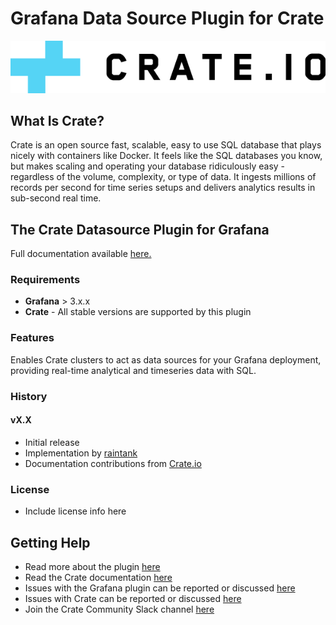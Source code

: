 # Grafana Data Source Plugin for Crate


[![Crate.io logo](crate-logo.png)](https://crate.io)

## What Is Crate?
Crate is an open source fast, scalable, easy to use SQL database that plays nicely with containers like Docker. It feels like the SQL databases you know, but makes scaling and operating your database ridiculously easy - regardless of the volume, complexity, or type of data. It ingests millions of records per second for time series setups and delivers analytics results in sub-second real time.

## The Crate Datasource Plugin for Grafana
Full documentation available [here.](http://docs.grafana.org/datasources/crate)

### Requirements
- **Grafana** > 3.x.x
- **Crate** - All stable versions are supported by this plugin 

### Features
Enables Crate clusters to act as data sources for your Grafana deployment, providing real-time analytical and timeseries data with SQL.

### History
#### vX.X
- Initial release
- Implementation by [raintank](http://raintank.io)
- Documentation contributions from [Crate.io](https://crate.io)

### License
- Include license info here

## Getting Help

- Read more about the plugin [here](http://docs.grafana.org/datasources/crate/)
- Read the Crate documentation [here](https://crate.io/docs)
- Issues with the Grafana plugin can be reported or discussed [here](https://github.com/raintank/crate-datasource/issues)
- Issues with Crate can be reported or discussed [here](https://github.com/crate/crate/issues)
- Join the Crate Community Slack channel [here](https://crate.io/docs/support/slackin/)